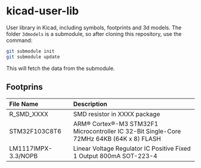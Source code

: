 # kicad-user-lib
User library in Kicad, including symbols, footprints and 3d models. The folder `3dmodels` is a submodule, so after cloning this repository, use the command:

```sh
git submodule init
git submodule update
```
This will fetch the data from the submodule.

## Footprins
|**File Name**|**Description**| 
| :------- | :-------- |
| R_SMD_XXXX | SMD resistor in XXXX package |
| STM32F103C8T6 | ARM® Cortex®-M3 STM32F1 Microcontroller IC 32-Bit Single-Core 72MHz 64KB (64K x 8) FLASH |
| LM1117IMPX-3.3/NOPB | Linear Voltage Regulator IC Positive Fixed 1 Output 800mA SOT-223-4 |
